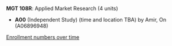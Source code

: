 **MGT 108R**: Applied Market Research (4 units)

- **A00** (Independent Study) (time and location TBA) by Amir, On (A06896948)

[Enrollment numbers over time](./MGT108R.tsv)
